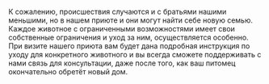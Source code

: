 К сожалению, происшествия случаются и с братьями нашими меньшими, но в нашем приюте и они могут найти себе новую семью. 
Каждое животное с ограниченными возможностями имеет свои собственные ограничения и уход за ним, осуществляется особенно. 
При визите нашего приюта вам будет дана подробная инструкция по уходу для конкретного животного и вы всегда сможете поддерживать
с нами связь для консультации, даже после того, как ваш питомец окончательно обретёт новый дом.



